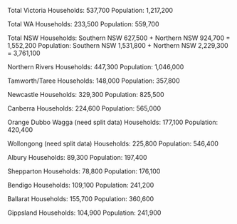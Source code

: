 Total Victoria
Households: 537,700
Population: 1,217,200

Total WA
Households: 233,500
Population: 559,700

Total NSW
Households: Southern NSW 627,500 + Northern NSW 924,700 = 1,552,200
Population: Southern NSW 1,531,800 + Northern NSW 2,229,300 = 3,761,100

Northern Rivers
Households: 447,300
Population: 1,046,000

Tamworth/Taree
Households: 148,000
Population: 357,800

Newcastle
Households: 329,300
Population: 825,500

Canberra
Households: 224,600
Population: 565,000

Orange Dubbo Wagga (need split data)
Households: 177,100
Population: 420,400

Wollongong (need split data)
Households: 225,800
Population: 546,400

Albury
Households: 89,300
Population: 197,400

Shepparton
Households: 78,800
Population: 176,100

Bendigo
Households: 109,100
Population: 241,200


Ballarat
Households: 155,700
Population: 360,600

Gippsland
Households: 104,900
Population: 241,900

